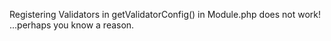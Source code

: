 
Registering Validators in getValidatorConfig() in Module.php does not work!
...perhaps you know a reason.